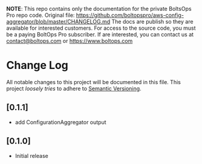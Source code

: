 <!-- note marker start -->
**NOTE**: This repo contains only the documentation for the private BoltsOps Pro repo code.
Original file: https://github.com/boltopspro/aws-config-aggregator/blob/master/CHANGELOG.md
The docs are publish so they are available for interested customers.
For access to the source code, you must be a paying BoltOps Pro subscriber.
If are interested, you can contact us at contact@boltops.com or https://www.boltops.com

<!-- note marker end -->

# Change Log

All notable changes to this project will be documented in this file.
This project *loosely tries* to adhere to [Semantic Versioning](http://semver.org/).

## [0.1.1]
- add ConfigurationAggregator output

## [0.1.0]
- Initial release

